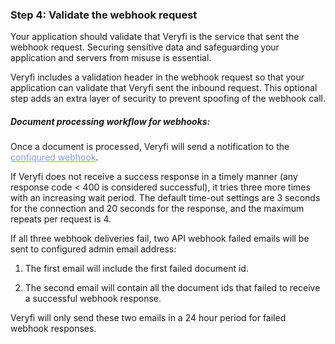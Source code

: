 <h3 className="h3-title" id="validate-webhook-new-api-docs">Step 4: Validate the webhook request</h3>

<p className="p-text">Your application should validate that Veryfi is the service that sent the webhook request. Securing sensitive data and safeguarding your application and servers from misuse is essential.</p>

<p className="p-text">Veryfi includes a validation header in the webhook request so that your application can validate that Veryfi sent the inbound request. This optional step adds an extra layer of security to prevent spoofing of the webhook call.</p>

<h5 className="h5-title">Document processing workflow for webhooks:</h5>

<p className="p-text">Once a document is processed, Veryfi will send a notification to the <a href='/api/settings/keys/' style="color: #8B99EE;">configured webhook</a>.</p>

<p className="p-text">If Veryfi does not receive a success response in a timely manner (any response code < 400 is considered successful), it tries three more times with an increasing wait period.
The default time-out settings are 3 seconds for the connection and 20 seconds for the response, and the maximum repeats per request is 4.
</p>

<p className="p-text">If all three webhook deliveries fail, two API webhook failed emails will be sent to configured admin email address:</p>

1. <p className="p-text">The first email will include the first failed document id.</p>
2. <p className="p-text">The second email will contain all the document ids that failed to receive a successful webhook response.</p>

<p className="p-text">Veryfi will only send these two emails in a 24 hour period for failed webhook responses.</p>
